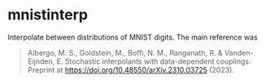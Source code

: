 # mnistinterp
Interpolate between distributions of MNIST digits.
The main reference was 
> Albergo, M. S., Goldstein, M., Boffi, N. M., Ranganath, R. & Vanden-Eijnden, E. Stochastic interpolants with data-dependent couplings. Preprint at https://doi.org/10.48550/arXiv.2310.03725 (2023).

